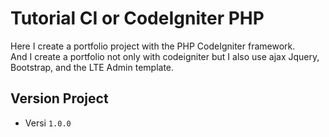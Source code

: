 # Tutorial CI or CodeIgniter PHP
Here I create a portfolio project with the PHP CodeIgniter framework.</br>
And I create a portfolio not only with codeigniter but I also use ajax Jquery, Bootstrap, and the LTE Admin template.</br>
## Version Project
* Versi `1.0.0`
